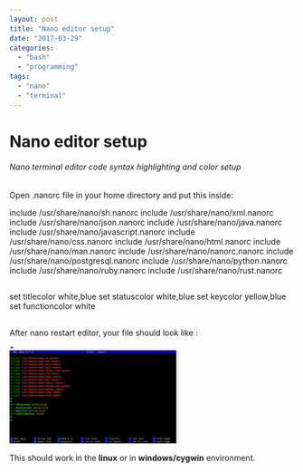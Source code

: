 ```yaml
---
layout: post
title: "Nano editor setup"
date: "2017-03-29"
categories: 
  - "bash"
  - "programming"
tags: 
  - "nano"
  - "terminal"
---
```


# Nano editor setup

###### Nano terminal editor code syntax highlighting and color setup

Open .nanorc file in your home directory and put this inside:

include /usr/share/nano/sh.nanorc
include /usr/share/nano/xml.nanorc
include /usr/share/nano/json.nanorc
include /usr/share/nano/java.nanorc
include /usr/share/nano/javascript.nanorc
include /usr/share/nano/css.nanorc
include /usr/share/nano/html.nanorc
include /usr/share/nano/man.nanorc
include /usr/share/nano/nanorc.nanorc
include /usr/share/nano/postgresql.nanorc
include /usr/share/nano/python.nanorc
include /usr/share/nano/ruby.nanorc
include /usr/share/nano/rust.nanorc
##
##
set titlecolor white,blue
set statuscolor white,blue
set keycolor yellow,blue
set functioncolor white
##
##

After nano restart editor, your file should look like :

[![](images/2017-03-29-22_04_13--300x173.png)](http://bisaga.com/blog/wp-content/uploads/2017/03/2017-03-29-22_04_13-.png)

This should work in the **linux** or in **windows/cygwin** environment.

